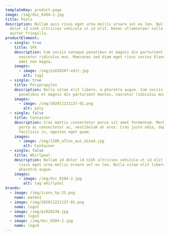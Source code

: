 ```yaml
---
templateKey: product-page
image: /img/dsc_0204-2.jpg
title: Pools
description: Nullam quis risus eget urna mollis ornare vel eu leo. Nullam id
  dolor id nibh ultricies vehicula ut id elit. Donec ullamcorper nulla non metus
  auctor fringilla.
productElement:
  - single: true
    title: GFK
    description: Cum sociis natoque penatibus et magnis dis parturient montes,
      nascetur ridiculus mus. Maecenas sed diam eget risus varius blandit sit
      amet non magna.
    images:
      - image: /img/p1020287-edit.jpg
        alt: tag1
  - single: true
    title: Polypropylen
    description: Nulla vitae elit libero, a pharetra augue. Cum sociis natoque
      penatibus et magnis dis parturient montes, nascetur ridiculus mus.
    images:
      - image: /img/202011221137-01.png
        alt: poly
  - single: false
    title: Container
    description: Cras mattis consectetur purus sit amet fermentum. Morbi leo risus,
      porta ac consectetur ac, vestibulum at eros. Cras justo odio, dapibus ac
      facilisis in, egestas eget quam.
    images:
      - image: /img/1200_alles_aus_dina4.jpg
        alt: Container
  - single: false
    title: Whirlpool
    description: Nullam id dolor id nibh ultricies vehicula ut id elit. Nullam quis
      risus eget urna mollis ornare vel eu leo. Nulla vitae elit libero, a
      pharetra augue.
    images:
      - image: /img/dsc_0204-2.jpg
        alt: tag whirlpool
brands:
  - image: /img/icons_hp-25.png
    name: marke1
  - image: /img/202011221137-01.png
    name: logo2
  - image: /img/p1020238.jpg
    name: logo3
  - image: /img/dsc_0204-2.jpg
    name: logo4
---
```

